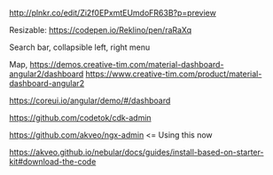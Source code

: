 http://plnkr.co/edit/Zi2f0EPxmtEUmdoFR63B?p=preview

Resizable: https://codepen.io/Reklino/pen/raRaXq

Search bar, collapsible left, right menu

Map, 
https://demos.creative-tim.com/material-dashboard-angular2/dashboard
https://www.creative-tim.com/product/material-dashboard-angular2

https://coreui.io/angular/demo/#/dashboard

https://github.com/codetok/cdk-admin


https://github.com/akveo/ngx-admin <= Using this now

https://akveo.github.io/nebular/docs/guides/install-based-on-starter-kit#download-the-code